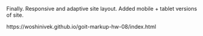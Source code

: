 <p> Finally. Responsive and adaptive site layout. Added mobile + tablet versions of site. </p>
https://woshinivek.github.io/goit-markup-hw-08/index.html
